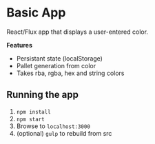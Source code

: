 Basic App
===

React/Flux app that displays a user-entered color.

**Features**
* Persistant state (localStorage)
* Pallet generation from color
* Takes rba, rgba, hex and string colors


Running the app
---

1. `npm install`
2. `npm start`
3. Browse to `localhost:3000`
4. (optional) `gulp` to rebuild from src
